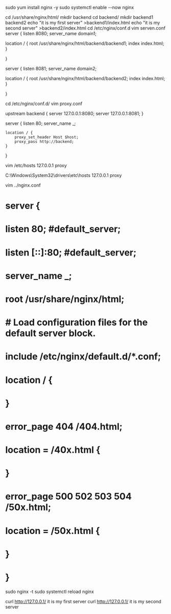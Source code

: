 sudo yum install nginx -y
sudo systemctl enable --now nginx 


cd /usr/share/nginx/html/
mkdir backend
cd backend/
mkdir backend1 backend2
echo "it is my first server" >backend1/index.html
echo "it is my second server" >backend2/index.html
cd /etc/nginx/conf.d
vim serven.conf
server {
    listen       8080;
    server_name  domain1;

location / {
        root   /usr/share/nginx/html/backend/backend1;
        index  index.html;
    }

}



server {
    listen       8081;
    server_name  domain2;

location / {
        root   /usr/share/nginx/html/backend/backend2;
        index  index.html;
    }

}


cd /etc/nginx/conf.d/
vim proxy.conf


upstream backend {
    server 127.0.0.1:8080;
    server 127.0.0.1:8081;
}


server {
    listen 80;
    server_name _;

    location / {
        proxy_set_header Host $host;
        proxy_pass http://backend;
    }
}



vim /etc/hosts
127.0.0.1 proxy

C:\Windows\System32\drivers\etc\hosts
127.0.0.1 proxy

vim ../nginx.conf

# server {
#     listen       80; #default_server;
#     listen       [::]:80; #default_server;
#     server_name  _;
#     root         /usr/share/nginx/html;
#
#     # Load configuration files for the default server block.
#     include /etc/nginx/default.d/*.conf;
#
#     location / {
#     }
#
#     error_page 404 /404.html;
#         location = /40x.html {
#     }
#
#     error_page 500 502 503 504 /50x.html;
#         location = /50x.html {
#     }
# }


sudo nginx -t
sudo systemctl reload nginx

curl http://127.0.0.1/
it is my first server
curl http://127.0.0.1/
it is my second server

